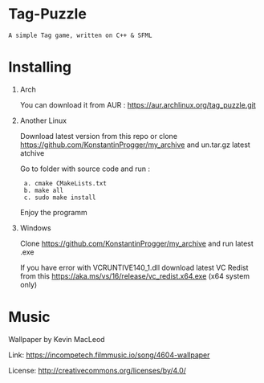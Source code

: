 # Tag-Puzzle

    A simple Tag game, written on C++ & SFML
    
    
# Installing

1. Arch

    You can download it from AUR : https://aur.archlinux.org/tag_puzzle.git
    
2. Another Linux

    Download latest version from this repo or clone https://github.com/KonstantinProgger/my_archive and un.tar.gz latest atchive
    
    Go to folder with source code and run :
    
        a. cmake CMakeLists.txt
        b. make all
        c. sudo make install
        
    Enjoy the programm
    
3. Windows

    Clone https://github.com/KonstantinProgger/my_archive and run latest .exe
    
    If you have error with VCRUNTIVE140_1.dll download latest VC Redist from this https://aka.ms/vs/16/release/vc_redist.x64.exe (x64 system only)
    

# Music 
Wallpaper by Kevin MacLeod

Link: https://incompetech.filmmusic.io/song/4604-wallpaper

License: http://creativecommons.org/licenses/by/4.0/
